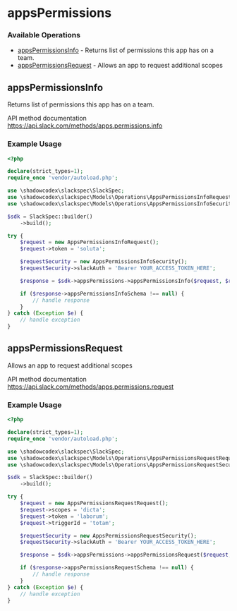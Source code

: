 # appsPermissions

### Available Operations

* [appsPermissionsInfo](#appspermissionsinfo) - Returns list of permissions this app has on a team.
* [appsPermissionsRequest](#appspermissionsrequest) - Allows an app to request additional scopes

## appsPermissionsInfo

Returns list of permissions this app has on a team.

API method documentation
<https://api.slack.com/methods/apps.permissions.info>

### Example Usage

```php
<?php

declare(strict_types=1);
require_once 'vendor/autoload.php';

use \shadowcodex\slackspec\SlackSpec;
use \shadowcodex\slackspec\Models\Operations\AppsPermissionsInfoRequest;
use \shadowcodex\slackspec\Models\Operations\AppsPermissionsInfoSecurity;

$sdk = SlackSpec::builder()
    ->build();

try {
    $request = new AppsPermissionsInfoRequest();
    $request->token = 'soluta';

    $requestSecurity = new AppsPermissionsInfoSecurity();
    $requestSecurity->slackAuth = 'Bearer YOUR_ACCESS_TOKEN_HERE';

    $response = $sdk->appsPermissions->appsPermissionsInfo($request, $requestSecurity);

    if ($response->appsPermissionsInfoSchema !== null) {
        // handle response
    }
} catch (Exception $e) {
    // handle exception
}
```

## appsPermissionsRequest

Allows an app to request additional scopes

API method documentation
<https://api.slack.com/methods/apps.permissions.request>

### Example Usage

```php
<?php

declare(strict_types=1);
require_once 'vendor/autoload.php';

use \shadowcodex\slackspec\SlackSpec;
use \shadowcodex\slackspec\Models\Operations\AppsPermissionsRequestRequest;
use \shadowcodex\slackspec\Models\Operations\AppsPermissionsRequestSecurity;

$sdk = SlackSpec::builder()
    ->build();

try {
    $request = new AppsPermissionsRequestRequest();
    $request->scopes = 'dicta';
    $request->token = 'laborum';
    $request->triggerId = 'totam';

    $requestSecurity = new AppsPermissionsRequestSecurity();
    $requestSecurity->slackAuth = 'Bearer YOUR_ACCESS_TOKEN_HERE';

    $response = $sdk->appsPermissions->appsPermissionsRequest($request, $requestSecurity);

    if ($response->appsPermissionsRequestSchema !== null) {
        // handle response
    }
} catch (Exception $e) {
    // handle exception
}
```
